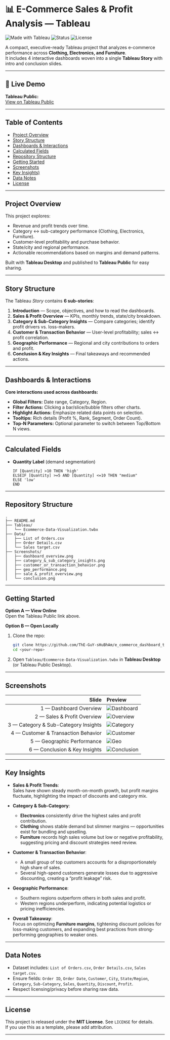 # 📊 E-Commerce Sales & Profit Analysis — Tableau

![Made with Tableau](https://img.shields.io/badge/Made%20with-Tableau-2f4b90)
![Status](https://img.shields.io/badge/Status-Live%20on%20Tableau%20Public-00b894)
![License](https://img.shields.io/badge/License-MIT-informational)

A compact, executive-ready Tableau project that analyzes e-commerce performance across **Clothing, Electronics, and Furniture**.  
It includes 4 interactive dashboards woven into a single **Tableau Story** with intro and conclusion slides.

---

## 🔗 Live Demo
**Tableau Public:**  
[View on Tableau Public](https://public.tableau.com/views/Ecommerce-Data-Visualization/Story1?:language=en-US&:sid=&:redirect=auth&:display_count=n&:origin=viz_share_link)

---

## Table of Contents
- [Project Overview](#project-overview)
- [Story Structure](#story-structure)
- [Dashboards & Interactions](#dashboards--interactions)
- [Calculated Fields](#calculated-fields)
- [Repository Structure](#repository-structure)
- [Getting Started](#getting-started)
- [Screenshots](#screenshots)
- [Key Insights)](#Key-Insights)
- [Data Notes](#data-notes)
- [License](#license)

---

## Project Overview
This project explores:
- Revenue and profit trends over time.
- Category ↔ sub-category performance (Clothing, Electronics, Furniture).
- Customer-level profitability and purchase behavior.
- State/city and regional performance.
- Actionable recommendations based on margins and demand patterns.

Built with **Tableau Desktop** and published to **Tableau Public** for easy sharing.

---

## Story Structure
The Tableau *Story* contains **6 sub-stories**:

1. **Introduction** — Scope, objectives, and how to read the dashboards.  
2. **Sales & Profit Overview** — KPIs, monthly trends, state/city breakdown.  
3. **Category & Sub-Category Insights** — Compare categories; identify profit drivers vs. loss-makers.  
4. **Customer & Transaction Behavior** — User-level profitability; sales ↔ profit correlation.  
5. **Geographic Performance** — Regional and city contributions to orders and profit.  
6. **Conclusion & Key Insights** — Final takeaways and recommended actions.

---

## Dashboards & Interactions
**Core interactions used across dashboards:**
- **Global Filters:** Date range, Category, Region.
- **Filter Actions:** Clicking a bar/slice/bubble filters other charts.
- **Highlight Actions:** Emphasize related data points on selection.
- **Tooltips:** Rich details (Profit %, Rank, Segment, Order Count).
- **Top-N Parameters:** Optional parameter to switch between Top/Bottom N views.

---

## Calculated Fields
- **Quantity Label** (demand segmentation)
  ```tableau
  IF [Quantity] >10 THEN 'high'
  ELSEIF [Quantity] >=5 AND [Quantity] <=10 THEN "medium"
  ELSE 'low'
  END
  ```
---

## Repository Structure

```
.
├── README.md
├── Tableau/
│   └── Ecommerce-Data-Visualization.twbx   
├── Data/
│   ├── List of Orders.csv
│   ├── Order Details.csv
│   └── Sales target.csv
├── Screenshots/
│   ├── dashboard_overview.png
│   ├── category_&_sub_category_insights.png
│   ├── customer_or_transaction_behavior.png
│   ├── geo_performance.png
│   ├── sale_&_profit_overview.png
│   └── conclusion.png
```
---

## Getting Started

**Option A — View Online**  
Open the Tableau Public link above.

**Option B — Open Locally**
1. Clone the repo:
   ```bash
   git clone https://github.com/ThE-GuY-sHuBhAm/e_commerce_dashboard_tableau
   cd <your-repo>
   ```
2. Open `Tableau/Ecommerce-Data-Visualization.twbx` in **Tableau Desktop** (or Tableau Public Desktop).

---

## Screenshots

| Slide                               | Preview                                                        |
| ----------------------------------: | :------------------------------------------------------------- |
| 1 — Dashboard Overview              | ![Dashboard](Screenshots/dashboard_overview.png)               |
| 2 — Sales & Profit Overview         | ![Overview](Screenshots/sale_&_profit_overview.png)            |
| 3 — Category & Sub-Category Insights| ![Category](Screenshots/category_&_sub_category_insights.png)  |
| 4 — Customer & Transaction Behavior | ![Customer](Screenshots/customer_or_transaction_behavior.png)  |
| 5 — Geographic Performance          | ![Geo](Screenshots/geo_performance.png)                        |
| 6 — Conclusion & Key Insights       | ![Conclusion](Screenshots/conclusion.png)                      |

---

## Key Insights

- **Sales & Profit Trends**:  
  Sales have shown steady month-on-month growth, but profit margins fluctuate, highlighting the impact of discounts and category mix.  

- **Category & Sub-Category**:  
  - **Electronics** consistently drive the highest sales and profit contribution.  
  - **Clothing** shows stable demand but slimmer margins — opportunities exist for bundling and upselling.  
  - **Furniture** records high sales volume but low or negative profitability, suggesting pricing and discount strategies need review.  

- **Customer & Transaction Behavior**:  
  - A small group of top customers accounts for a disproportionately high share of sales.  
  - Several high-spend customers generate losses due to aggressive discounting, creating a “profit leakage” risk.  

- **Geographic Performance**:  
  - Southern regions outperform others in both sales and profit.  
  - Western regions underperform, indicating potential logistics or pricing inefficiencies.  

- **Overall Takeaway**:  
  Focus on optimizing **Furniture margins**, tightening discount policies for loss-making customers, and expanding best practices from strong-performing geographies to weaker ones.


---

## Data Notes
- Dataset includes: `List of Orders.csv`, `Order Details.csv`, `Sales target.csv`.  
- Ensure fields: `Order ID`, `Order Date`, `Customer`, `City`, `State/Region`, `Category`, `Sub-Category`, `Sales`, `Quantity`, `Discount`, `Profit`.  
- Respect licensing/privacy before sharing raw data.

---

## License
This project is released under the **MIT License**. See `LICENSE` for details.  
If you use this as a template, please add attribution.

---
